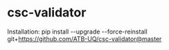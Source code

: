# csc-validator
Installation: pip install --upgrade --force-reinstall git+https://github.com/ATB-UQ/csc-validator@master